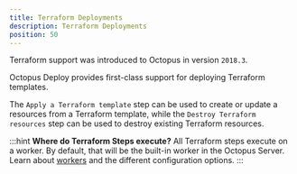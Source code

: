 ```yaml
---
title: Terraform Deployments
description: Terraform Deployments
position: 50
---
```


Terraform support was introduced to Octopus in version `2018.3`.

Octopus Deploy provides first-class support for deploying Terraform templates.

The `Apply a Terraform template` step can be used to create or update a resources from a Terraform template, while the `Destroy Terraform resources` step can be used to destroy existing Terraform resources.

:::hint
**Where do Terraform Steps execute?**
All Terraform steps execute on a worker.  By default, that will be the built-in worker in the Octopus Server. Learn about [workers](/docs/administration/workers/index.md) and the different configuration options.
:::